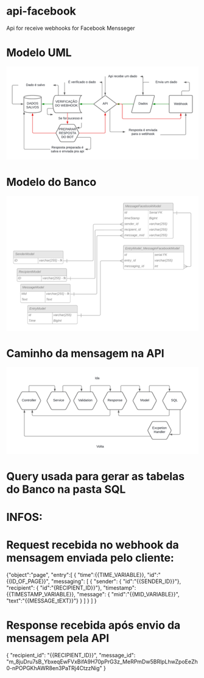 # api-facebook
Api for receive webhooks for Facebook Mensseger

# Modelo UML 
![alt text](image.png)
# Modelo do Banco
![diagrama_banco.png](diagrama_banco.png)
# Caminho da mensagem na API
![alt text](image-2.png)

# Query usada para gerar as tabelas do Banco na pasta SQL



# INFOS:

  # Request recebida no webhook da mensagem enviada pelo cliente:
 {"object":"page",
 "entry":[
             {
             "time":{{TIME_VARIABLE}},
             "id":"{{ID_OF_PAGE}}",
             "messaging":
                         [
                         {
                         "sender":
                         {
                            "id":"{{SENDER_ID}}"},
                            "recipient":
                                 {
                                    "id":"{RECIPIENT_ID}}"},
                                    "timestamp":{{TIMESTAMP_VARIABLE}},
                                    "message": 
                                        {
                                            "mid":"{{MID_VARIABLE}}",
                                            "text":"{{MESSAGE_tEXT}}"}
                         }
                         ]
 }
 ]
}
# Response recebida após envio da mensagem pela API 
{
 "recipient_id": "{{RECIPIENT_ID}}",
 "message_id": "m_8juDru7sB_YbxeqEwFVxBifA9H70pPrG3z_MeRPmDw5BRlpLhwZpoEeZh0-nPOPGKhAWR8en3PaTRj4CtzzNig"
 }